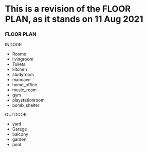 # This is a revision of the FLOOR PLAN, as it stands on 11 Aug 2021

### FLOOR PLAN

INDOOR
- Rooms
- livingroom
- Toilets
- kitchen
- studyroom
- mancave
- home_office
- music_room
- gym
- playstationroom
- bomb_shelter

OUTDOOR
- yard
- Garage
- balcony
- garden
- pool




